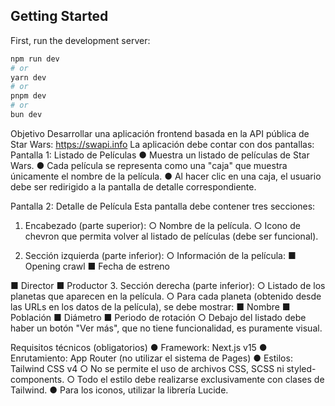 
## Getting Started

First, run the development server:

```bash
npm run dev
# or
yarn dev
# or
pnpm dev
# or
bun dev
```

Objetivo
Desarrollar una aplicación frontend basada en la API pública de Star Wars:
https://swapi.info
La aplicación debe contar con dos pantallas:
Pantalla 1: Listado de Películas
● Muestra un listado de películas de Star Wars.
● Cada película se representa como una "caja" que muestra únicamente el nombre de
la película.
● Al hacer clic en una caja, el usuario debe ser redirigido a la pantalla de detalle
correspondiente.

Pantalla 2: Detalle de Película
Esta pantalla debe contener tres secciones:
1. Encabezado (parte superior):
○ Nombre de la película.
○ Icono de chevron que permita volver al listado de películas (debe ser
funcional).

2. Sección izquierda (parte inferior):
○ Información de la película:
■ Opening crawl
■ Fecha de estreno

■ Director
■ Productor
3. Sección derecha (parte inferior):
○ Listado de los planetas que aparecen en la película.
○ Para cada planeta (obtenido desde las URLs en los datos de la película), se
debe mostrar:
■ Nombre
■ Población
■ Diámetro
■ Periodo de rotación
○ Debajo del listado debe haber un botón "Ver más", que no tiene
funcionalidad, es puramente visual.

Requisitos técnicos (obligatorios)
● Framework: Next.js v15
● Enrutamiento: App Router (no utilizar el sistema de Pages)
● Estilos: Tailwind CSS v4
○ No se permite el uso de archivos CSS, SCSS ni styled-components.
○ Todo el estilo debe realizarse exclusivamente con clases de Tailwind.
● Para los iconos, utilizar la librería Lucide.